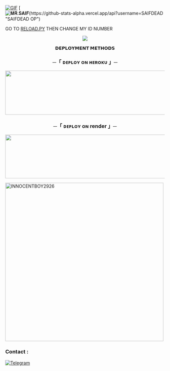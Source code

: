 

[![GIF](https://github.com/INNOCENTBOY2926/MUSIC1/blob/main/INNOCENTBOY2926.gif)](https://github.com/INNOCENTBOY2926)
   [![𝐌𝐑.𝐒𝐀𝐈𝐅(https://github-stats-alpha.vercel.app/api?username=SAIFDEAD "SAIFDEAD OP")](https://github-stats-alpha.vercel.app/api?username=INNOCENTBOY2926 "INNOCENTBOY6")





GO TO [RELOAD.PY](https://github.com/INNOCENTBOY2926/DAXXMUSIC/blob/Master/DAXXMUSIC/plugins/tools/reload.py) THEN CHANGE MY ID NUMBER 

<p align="center">
  <img src="https://te.legra.ph/file/d52c48b6b12111d25a7a4.jpg">
</p>

<p align="center">
<b>𝗗𝗘𝗣𝗟𝗢𝗬𝗠𝗘𝗡𝗧 𝗠𝗘𝗧𝗛𝗢𝗗𝗦</b>
</p>

<h3 align="center">
    ─「 ᴅᴇᴩʟᴏʏ ᴏɴ ʜᴇʀᴏᴋᴜ 」─
</h3>

<p align="center"><a href="https://dashboard.heroku.com/new?template=https://github.com/INNOCENTBOY2926/INNOCENTMUSIC"> <img src="https://img.shields.io/badge/Deploy%20On%20Heroku-red?style=for-the-badge&logo=heroku" width="520" height="138.45"/></a></p>

<h3 align="center">
    ─「 ᴅᴇᴩʟᴏʏ ᴏɴ render 」─
</h3>

<p align="center"><a href="https://deshboard.render.com/new?template=https://github.com/INNOCENTBOY2926/INNOCENTMUSIC"> <img src="https://img.shields.io/badge/Deploy%20On%20render-red?style=for-the-badge&logo=render" width="520" height="138.45"/></a></p>

<p><img width="500" align="center" src="https://github-readme-stats.vercel.app/api/top-langs?username=INNOCENTBOY2926&show_icons=true&locale=en&layout=compact" alt="INNOCENTBOY2926" /></p>


### Contact :
<a href="https://t.me/its_innocent_boy_8202"><img title="Telegram" src="https://img.shields.io/badge/Telegram-%23000000.svg?&style=for-the-badge&logo=telegram&logoColor=61DAFB"></a>
